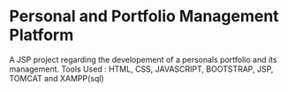 # Personal and Portfolio Management Platform
A JSP project regarding the developement of a personals portfolio and its management. 
Tools Used : HTML, CSS, JAVASCRIPT, BOOTSTRAP, JSP, TOMCAT and  XAMPP(sql)


